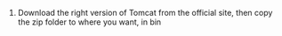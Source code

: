 1. Download the right version of Tomcat from the official site, then copy the zip folder to where you want, in bin
